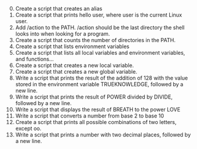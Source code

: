0. Create a script that creates an alias 
1. Create a script that prints hello user, where user is the current Linux user. 
2. Add /action to the PATH. /action should be the last directory the shell looks into when looking for a program. 
3. Create a script that counts the number of directories in the PATH. 
4. Create a script that lists environment variables
5. Create a script that lists all local variables and environment variables, and functions... 
6. Create a script that creates a new local variable. 
7. Create a script that creates a new global variable. 
8. Write a script that prints the result of the addition of 128 with the value stored in the environment variable TRUEKNOWLEDGE, followed by a new line. 
9. Write a script that prints the result of POWER divided by DIVIDE, followed by a new line. 
10. Write a script that displays the result of BREATH to the power LOVE 
11. Write a script that converts a number from base 2 to base 10 
12. Create a script that prints all possible combinations of two letters, except oo. 
13. Write a script that prints a number with two decimal places, followed by a new line.
 
